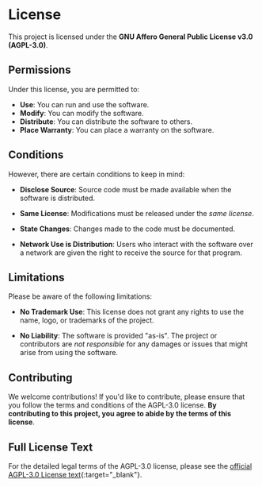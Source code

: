 # License

This project is licensed under the **GNU Affero General Public License v3.0 (AGPL-3.0)**.

## Permissions

Under this license, you are permitted to:

- **Use**: You can run and use the software.
- **Modify**: You can modify the software.
- **Distribute**: You can distribute the software to others.
- **Place Warranty**: You can place a warranty on the software.

## Conditions

However, there are certain conditions to keep in mind:

- **Disclose Source**: Source code must be made available when the software is distributed.

- **Same License**: Modifications must be released under the *same license*.

- **State Changes**: Changes made to the code must be documented.

- **Network Use is Distribution**: Users who interact with the software over a network are given the right to receive the source for that program.

## Limitations

Please be aware of the following limitations:

- **No Trademark Use**: This license does not grant any rights to use the name, logo, or trademarks of the project.

- **No Liability**: The software is provided "as-is". The project or contributors are *not responsible* for any damages or issues that might arise from using the software.

## Contributing

We welcome contributions! If you'd like to contribute, please ensure that you follow the terms and conditions of the AGPL-3.0 license. **By contributing to this project, you agree to abide by the terms of this license**.

## Full License Text

For the detailed legal terms of the AGPL-3.0 license, please see the [official AGPL-3.0 License text](https://www.gnu.org/licenses/agpl-3.0.html){:target="_blank"}.
